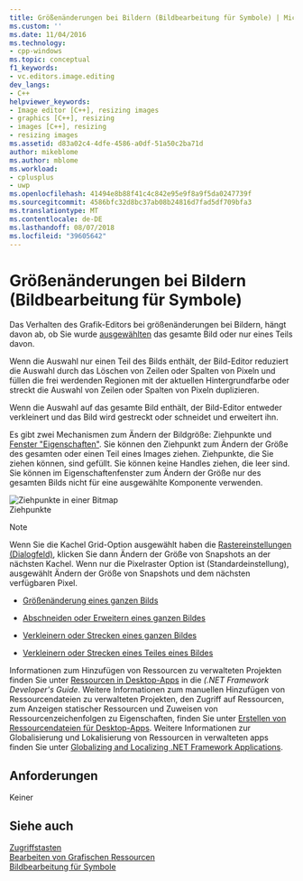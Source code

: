 ```yaml
---
title: Größenänderungen bei Bildern (Bildbearbeitung für Symbole) | Microsoft-Dokumentation
ms.custom: ''
ms.date: 11/04/2016
ms.technology:
- cpp-windows
ms.topic: conceptual
f1_keywords:
- vc.editors.image.editing
dev_langs:
- C++
helpviewer_keywords:
- Image editor [C++], resizing images
- graphics [C++], resizing
- images [C++], resizing
- resizing images
ms.assetid: d83a02c4-4dfe-4586-a0df-51a50c2ba71d
author: mikeblome
ms.author: mblome
ms.workload:
- cplusplus
- uwp
ms.openlocfilehash: 41494e8b88f41c4c842e95e9f8a9f5da0247739f
ms.sourcegitcommit: 4586bfc32d8bc37ab08b24816d7fad5df709bfa3
ms.translationtype: MT
ms.contentlocale: de-DE
ms.lasthandoff: 08/07/2018
ms.locfileid: "39605642"
---
```

# <a name="resizing-an-image-image-editor-for-icons"></a>Größenänderungen bei Bildern (Bildbearbeitung für Symbole)
Das Verhalten des Grafik-Editors bei größenänderungen bei Bildern, hängt davon ab, ob Sie wurde [ausgewählten](../windows/selecting-an-area-of-an-image-image-editor-for-icons.md) das gesamte Bild oder nur eines Teils davon.  
  
 Wenn die Auswahl nur einen Teil des Bilds enthält, der Bild-Editor reduziert die Auswahl durch das Löschen von Zeilen oder Spalten von Pixeln und füllen die frei werdenden Regionen mit der aktuellen Hintergrundfarbe oder streckt die Auswahl von Zeilen oder Spalten von Pixeln duplizieren.  
  
 Wenn die Auswahl auf das gesamte Bild enthält, der Bild-Editor entweder verkleinert und das Bild wird gestreckt oder schneidet und erweitert ihn.  
  
 Es gibt zwei Mechanismen zum Ändern der Bildgröße: Ziehpunkte und [Fenster "Eigenschaften"](/visualstudio/ide/reference/properties-window). Sie können den Ziehpunkt zum Ändern der Größe des gesamten oder einen Teil eines Images ziehen. Ziehpunkte, die Sie ziehen können, sind gefüllt. Sie können keine Handles ziehen, die leer sind. Sie können im Eigenschaftenfenster zum Ändern der Größe nur des gesamten Bilds nicht für eine ausgewählte Komponente verwenden.  
  
 ![Ziehpunkte in einer Bitmap](../mfc/media/vcimageeditorsizinghandles.gif "VcImageEditorSizingHandles")  
Ziehpunkte  
  
> [!NOTE]
>  Wenn Sie die Kachel Grid-Option ausgewählt haben die [Rastereinstellungen (Dialogfeld)](../windows/grid-settings-dialog-box-image-editor-for-icons.md), klicken Sie dann Ändern der Größe von Snapshots an der nächsten Kachel. Wenn nur die Pixelraster Option ist (Standardeinstellung), ausgewählt Ändern der Größe von Snapshots und dem nächsten verfügbaren Pixel.  
  
-   [Größenänderung eines ganzen Bilds](../windows/resizing-an-entire-image-image-editor-for-icons.md)  
  
-   [Abschneiden oder Erweitern eines ganzen Bildes](cropping-or-extending-an-entire-image-image-editor-for-icons.md)  
  
-   [Verkleinern oder Strecken eines ganzen Bildes](../windows/shrinking-or-stretching-an-entire-image-image-editor-for-icons.md)  
  
-   [Verkleinern oder Strecken eines Teiles eines Bildes](../windows/shrinking-or-stretching-part-of-an-image-image-editor-for-icons.md)  
  
 Informationen zum Hinzufügen von Ressourcen zu verwalteten Projekten finden Sie unter [Ressourcen in Desktop-Apps](/dotnet/framework/resources/index) in die *(.NET Framework Developer's Guide*. Weitere Informationen zum manuellen Hinzufügen von Ressourcendateien zu verwalteten Projekten, den Zugriff auf Ressourcen, zum Anzeigen statischer Ressourcen und Zuweisen von Ressourcenzeichenfolgen zu Eigenschaften, finden Sie unter [Erstellen von Ressourcendateien für Desktop-Apps](/dotnet/framework/resources/creating-resource-files-for-desktop-apps). Weitere Informationen zur Globalisierung und Lokalisierung von Ressourcen in verwalteten apps finden Sie unter [Globalizing and Localizing .NET Framework Applications](/dotnet/standard/globalization-localization/index).  
  
## <a name="requirements"></a>Anforderungen  
 Keiner  
  
## <a name="see-also"></a>Siehe auch  
 [Zugriffstasten](../windows/accelerator-keys-image-editor-for-icons.md)   
 [Bearbeiten von Grafischen Ressourcen](../windows/editing-graphical-resources-image-editor-for-icons.md)   
 [Bildbearbeitung für Symbole](../windows/image-editor-for-icons.md)